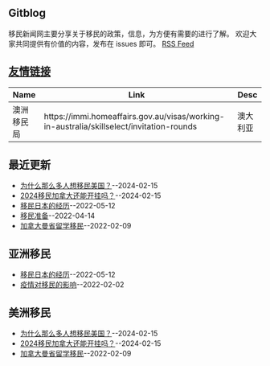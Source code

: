 ## Gitblog
移民新闻网主要分享关于移民的政策，信息，为方便有需要的进行了解。
欢迎大家共同提供有价值的内容，发布在 issues 即可。
[RSS Feed](https://raw.githubusercontent.com/jdzj/immi/master/feed.xml)

## [友情链接](https://github.com/jdzj/gitblog/issues/2)
<table>
<thead>
<tr>
<th>Name</th>
<th>Link</th>
<th>Desc</th>
</tr>
</thead>
<tbody>
<tr>
<td>澳洲移民局</td>
<td>https://immi.homeaffairs.gov.au/visas/working-in-australia/skillselect/invitation-rounds</td>
<td>澳大利亚</td>
</tr>
</tbody>
</table>

## 最近更新
- [为什么那么多人想移民美国？](https://github.com/jdzj/immi/issues/8)--2024-02-15
- [2024移民加拿大还能开挂吗？](https://github.com/jdzj/immi/issues/7)--2024-02-15
- [移民日本的经历](https://github.com/jdzj/immi/issues/6)--2022-05-12
- [移民准备](https://github.com/jdzj/immi/issues/5)--2022-04-14
- [加拿大曼省留学移民](https://github.com/jdzj/immi/issues/4)--2022-02-09
## 亚洲移民
- [移民日本的经历](https://github.com/jdzj/immi/issues/6)--2022-05-12
- [疫情对移民的影响](https://github.com/jdzj/immi/issues/3)--2022-02-02
## 美洲移民
- [为什么那么多人想移民美国？](https://github.com/jdzj/immi/issues/8)--2024-02-15
- [2024移民加拿大还能开挂吗？](https://github.com/jdzj/immi/issues/7)--2024-02-15
- [加拿大曼省留学移民](https://github.com/jdzj/immi/issues/4)--2022-02-09

